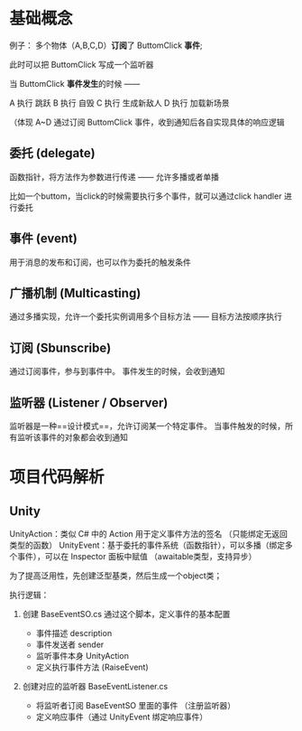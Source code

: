 
# 基础概念

例子：
多个物体（A,B,C,D）**订阅**了 ButtomClick **事件**;

此时可以把 ButtomClick 写成一个监听器

当 ButtomClick **事件发生**的时候 ——

A 执行 跳跃
B 执行 自毁
C 执行 生成新敌人
D 执行 加载新场景

（体现 A~D 通过订阅 ButtomClick 事件，收到通知后各自实现具体的响应逻辑


## 委托 (delegate)

函数指针，将方法作为参数进行传递 —— 允许多播或者单播

比如一个buttom，当click的时候需要执行多个事件，就可以通过click handler 进行委托

## 事件 (event)

用于消息的发布和订阅，也可以作为委托的触发条件

## 广播机制 (Multicasting)

通过多播实现，允许一个委托实例调用多个目标方法 —— 目标方法按顺序执行

## 订阅 (Sbunscribe)

通过订阅事件，参与到事件中。
事件发生的时候，会收到通知

## 监听器 (Listener / Observer)

监听器是一种==设计模式==，允许订阅某一个特定事件。
当事件触发的时候，所有监听该事件的对象都会收到通知

# 项目代码解析

## Unity

UnityAction：类似 C# 中的 Action 用于定义事件方法的签名 （只能绑定无返回类型的函数）
UnityEvent：基于委托的事件系统（函数指针），可以多播（绑定多个事件），可以在 Inspector 面板中赋值 （awaitable类型，支持异步）

为了提高泛用性，先创建泛型基类，然后生成一个object类；

执行逻辑：
1. 创建 BaseEventSO.cs 通过这个脚本，定义事件的基本配置
	- 事件描述 description
	- 事件发送者 sender
	- 监听事件本身 UnityAction
	- 定义执行事件方法 (RaiseEvent)

2. 创建对应的监听器 BaseEventListener.cs 
	- 将监听者订阅 BaseEventSO 里面的事件 （注册监听器）
	- 定义响应事件（通过 UnityEvent 绑定响应事件）